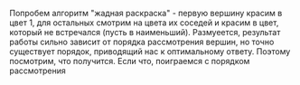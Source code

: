 Попробем алгоритм "жадная раскраска" - первую вершину красим в цвет 1, для остальных смотрим на цвета их соседей и красим
в цвет, который не встречался (пусть в наименьший). Размуеется, результат работы сильно зависит от порядка рассмотрения вершин,
но точно существует порядок, приводящий нас к оптимальному ответу. Поэтому посмотрим, что получится. Если что, поиграемся с
порядком рассмотрения